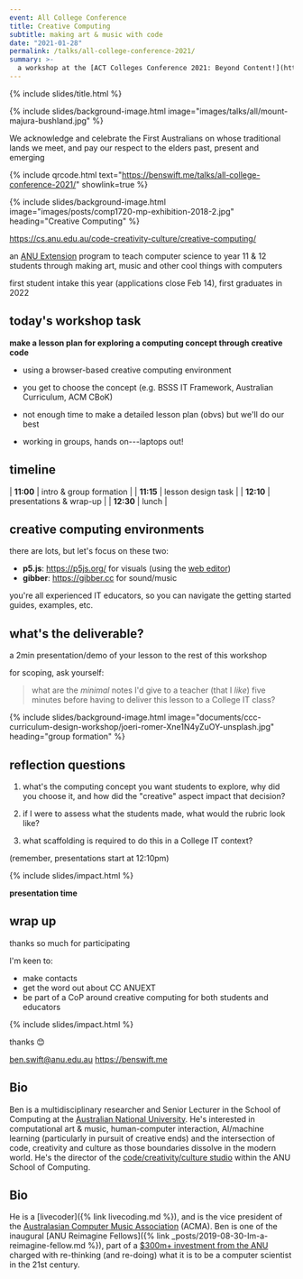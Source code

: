 ```yaml
---
event: All College Conference
title: Creative Computing
subtitle: making art & music with code
date: "2021-01-28"
permalink: /talks/all-college-conference-2021/
summary: >-
  a workshop at the [ACT Colleges Conference 2021: Beyond Content!](https://sites.google.com/a/ed.act.edu.au/all-colleges-conference/colleges-conference-16-2021) conference
---
```


{% include slides/title.html %}

{% include slides/background-image.html image="images/talks/all/mount-majura-bushland.jpg" %}

We acknowledge and celebrate the First Australians on whose traditional lands we
meet, and pay our respect to the elders past, present and emerging

{% include qrcode.html text="https://benswift.me/talks/all-college-conference-2021/" showlink=true %}

{% include slides/background-image.html image="images/posts/comp1720-mp-exhibition-2018-2.jpg" heading="Creative Computing" %}

<https://cs.anu.edu.au/code-creativity-culture/creative-computing/>

an [ANU Extension](https://cs.anu.edu.au/code-creativity-culture/) program to
teach computer science to year 11 & 12 students through making art, music and
other cool things with computers

first student intake this year (applications close Feb 14), first graduates in
2022

## today's workshop task

**make a lesson plan for exploring a computing concept through creative code**

- using a browser-based creative computing environment

- you get to choose the concept (e.g. BSSS IT Framework, Australian Curriculum,
  ACM CBoK)

- not enough time to make a detailed lesson plan (obvs) but we'll do our best

- working in groups, hands on---laptops out!

## timeline

| **11:00** | intro & group formation |
| **11:15** | lesson design task      |
| **12:10** | presentations & wrap-up |
| **12:30** | lunch                   |

## creative computing environments

there are lots, but let's focus on these two:

- **p5.js**: <https://p5js.org/> for visuals (using the [web
  editor](https://editor.p5js.org))
- **gibber**: <https://gibber.cc> for sound/music

you're all experienced IT educators, so you can navigate the getting started
guides, examples, etc.

## what's the deliverable?

a 2min presentation/demo of your lesson to the rest of this workshop

for scoping, ask yourself: 

> what are the _minimal_ notes I'd give to a teacher (that I _like_) five
> minutes before having to deliver this lesson to a College IT class?

{% include slides/background-image.html image="documents/ccc-curriculum-design-workshop/joeri-romer-Xne1N4yZuOY-unsplash.jpg" heading="group formation" %}

## reflection questions

1. what's the computing concept you want students to explore, why did you choose
   it, and how did the "creative" aspect impact that decision?

2. if I were to assess what the students made, what would the rubric look like?

3. what scaffolding is required to do this in a College IT context?

(remember, presentations start at 12:10pm)

{% include slides/impact.html %}

**presentation time**

## wrap up

thanks so much for participating

I'm keen to:

- make contacts
- get the word out about CC ANUEXT
- be part of a CoP around creative computing for both students and educators

{% include slides/impact.html %}

thanks 😊

<ben.swift@anu.edu.au>
<https://benswift.me>

## Bio

Ben is a multidisciplinary researcher and Senior Lecturer in the School of
Computing at the [Australian National
University](https://cecs.anu.edu.au/people/ben-swift). He's interested in
computational art & music, human-computer interaction, AI/machine learning
(particularly in pursuit of creative ends) and the intersection of code,
creativity and culture as those boundaries dissolve in the modern world. He's
the director of the [code/creativity/culture
studio](https://cs.anu.edu.au/code-creativity-culture/) within the ANU School of
Computing.

## Bio

He is a [livecoder]({% link livecoding.md %}), and is the vice president of the
[Australasian Computer Music Association](https://computermusic.org.au) (ACMA).
Ben is one of the inaugural [ANU Reimagine Fellows]({% link
_posts/2019-08-30-Im-a-reimagine-fellow.md %}), part of a [$300m+ investment
from the ANU](https://cecs.anu.edu.au/reimagine) charged with re-thinking (and
re-doing) what it is to be a computer scientist in the 21st century.
